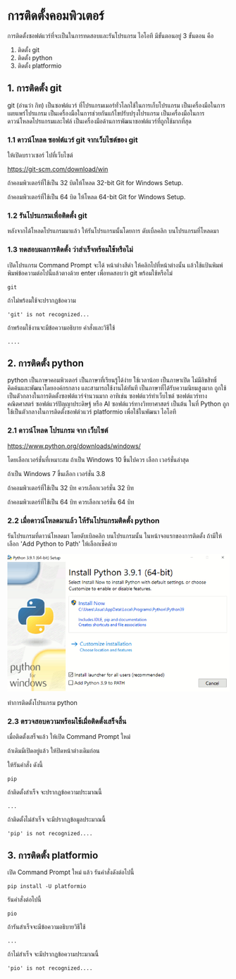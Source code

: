 # การติดตั้งคอมพิวเตอร์
การติดตั้งซอฟต์แวร์ที่จะเป็นในการทดสอบและรันโปรแกรม
ไอโอที มีขั้นตอนอยู่ 3 ขั้นตอน คือ 

1. ติดตั้ง git
2. ติดตั้ง python
3. ติดตั้ง platformio

## 1. การติดตั้ง git

git (อ่านว่า กิท)
เป็นซอฟต์แวร์ ที่โปรแกรมเมอร์ทั่วโลกใช้ในการเก็บโปรแกรม
เป็นเครื่องมือในการเผยแพร่โปรแกรม
เป็นเครื่องมือในการช่วยกันแก้ไขปรับปรุงโปรแกรม
เป็นเครื่องมือในการดาวน์โหลดโปรแกรมและไฟล์
เป็นเครื่องมือด้านการพัฒนาซอฟต์แวร์ที่ถูกใช้มากที่สุด

### 1.1 ดาวน์โหลด ซอฟต์แวร์ git จากเว็บไซต์ของ git
ให้เปิดบราวเซอร์ ไปที่เว็บไซต์

<https://git-scm.com/download/win>

ถ้าคอมพิวเตอร์ที่ใช้เป็น 32 บิตให้โหลด
32-bit Git for Windows Setup.

ถ้าคอมพิวเตอร์ที่ใช้เป็น 64 บิต ให้โหลด
64-bit Git for Windows Setup.

### 1.2 รันโปรแกรมเพื่อติดตั้ง git

หลังจากได้โหลดโปรแกรมมาแล้ว ให้รันโปรแกรมนั้นโดยการ
ดับเบิ้ลคลิก บนโปรแกรมที่โหลดมา

### 1.3 ทดสอบผลการติดตั้ง ว่าสำเร็จพร้อมใช้หรือไม่

เปิดโปรแกรม Command Prompt
จะได้ หน้าต่างสีดำ  ให้คลิกไปที่หน้าต่างนั้น
แล้วใช้แป้นพิมพ์ พิมพ์ข้อความต่อไปนี้แล้วตางด้วย enter
เพื่อทดสอบว่า git พร้อมใช้หรือไม่

```
git
```
ถ้าไม่พร้อมใช้จะปรากฎข้อความ
```
'git' is not recognized...
```
ถ้าพร้อมใช้งานจะมีข้อความอธิบาย คำสั่งและวิธีใช้
```
....
```

## 2. การติดตั้ง python

python เป็นภาษาคอมพิวเตอร์
เป็นภาษาที่เรียนรู้ได้ง่าย ใช้เวลาน้อย
เป็นภาษาเปิด ไม่มีลิขสิทธิ์ คิดค้นและพัฒนาโดยองค์กรกลาง
และสามารถใช้งานได้ทันที
เป็นภาษาที่ได้รับความนิยมสูงมาก
ถูกใช้เป็นตัวกลางในการติดตั้งซอฟต์แวร์จำนวนมาก
อาทิเช่น 
ซอฟต์แวร์ทำเว็บไซต์
ซอฟต์แวร์ทางคณิตศาสตร์
ซอฟต์แวร์ปัญญาประดิษฐ์ หรือ AI
ซอฟต์แวร์ทางวิทยาศาสตร์ เป็นต้น
ในที่ Python ถูกใช้เป็นตัวกลางในการติดตั้งซอฟต์วแวร์
platformio เพื่อใช้ในพัฒนา ไอโอที

### 2.1 ดาวน์โหลด โปรแกรม จาก เว็บไซต์

<https://www.python.org/downloads/windows/>

โดยเลือกเวอร์ชั่นที่เหมาะสม
ถ้าเป็น Windows 10 ขึ้นไปควร เลือก เวอร์ชั่นล่าสุด

ถ้าเป็น Windows 7 ขึ้นเลือก เวอร์ชั่น 3.8

ถ้าคอมพิวเตอร์ที่ใช้เป็น 32 บิท ควรเลือกเวอร์ชั่น 32 บิท

ถ้าคอมพิวเตอร์ที่ใช้เป็น 64 บิท ควรเลือกเวอร์ชั่น 64 บิท

### 2.2 เมื่อดาวน์โหลดมาแล้ว ให้รันโปรแกรมติดตั้ง python

รันโปรแกรมที่ดาวน์โหลดมา โดยดับเบิลคลิก บนโปรแกรมนั้น
ในหน้าจอแรกของการติดตั้ง ถ้ามีให้เลือก 
'Add Python to Path' ให้เลือกเช็คด้วย

![add path](images/python-path.png)

ทำการติดตั้งโปรแกรม python

### 2.3 ตรวจสอบความพร้อมใช้เมื่อติดตั้งเสร็จสิ้น

เมื่อติดตั้งเสร็จแล้ว ให้เปิด Command Prompt ใหม่

ถ้าเดิมมีเปิดอยู่แล้ว ให้ปิดหน้าต่างเดิมก่อน

ให้รันคำสั่ง  ดังนี้
```
pip
```

ถ้าติดตั้งสำเร็จ จะปรากฎข้อความประมาณนี้
```
...
```

ถ้าติดตั้งไม่สำเร็จ จะมีปรากฎข้อมูลประมาณนี้
```
'pip' is not recognized....
```

## 3. การติดตั้ง platformio

เปิด Command Prompt ใหม่
แล้ว รันคำสั่งดังต่อไปนี้

```
pip install -U platformio
```

รันคำสั่งต่อไปนี้
```
pio
```

ถ้ารันสำเร็จจะมีข้อความอธิบายวิธีใช้
```
...
```

ถ้าไม่สำเร็จ จะมีปรากฎข้อความประมาณนี้
```
'pio' is not recognized....
```


